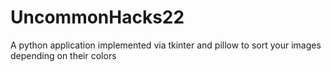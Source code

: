 # UncommonHacks22
A python application implemented via tkinter and pillow to sort your images depending on their colors
